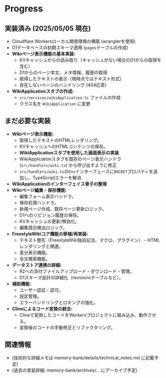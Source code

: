 # **Progress**

## **実装済み (2025/05/05 現在)**
* Cloudflare Workersローカル開発環境の構築 (wranglerを使用)
* D1データベースの初期スキーマ適用 (`pages`テーブルの作成)
* **Wikiページ表示機能の基本実装:**
  * KVキャッシュからの読み取り（キャッシュがない場合のD1からの取得を含む）
  * D1からのページ本文、メタ情報、履歴の取得
  * 取得したテキストの表示（現時点ではテキスト形式）
  * 存在しないページのハンドリング (404応答)
* **WikiApplicationスタブの作成:**
  * `src/services/wikiApplication.ts` ファイルの作成
  * クラス名を `WikiApplication` に変更

## **まだ必要な実装**

* **Wikiページ表示機能:**
  * 取得したテキストのHTMLレンダリング。
  * KVキャッシュへのHTMLコンテンツの保存。
  * **WikiApplicationスタブを使用した画面表示の実装**
  * WikiApplicationスタブを既存のページ表示ハンドラ (`src/handlers/wiki.ts`) から呼び出すように修正
  * `src/handlers/wiki.ts`の`Env`インターフェースに`BUCKET`プロパティを追加し、TypeScriptエラーを解消
* **WikiApplicationのインターフェイス骨子の整理**
* **Wikiページ編集・保存機能:**
  * 編集フォーム表示ハンドラ。
  * 保存処理ハンドラ。
  * 新規ページ作成、既存ページ更新ロジック。
  * D1へのリビジョン履歴の保存。
  * KVキャッシュの更新/無効化。
  * 編集競合検出ロジック。
* **FreestyleWikiコア機能の移植/再実装:**
  * テキスト整形（FreestyleWiki独自記法、マクロ、プラグイン） - HTMLレンダリングと関連。
  * 差分表示機能。
  * 全文検索機能。
* **データストア連携の詳細:**
  * R2への添付ファイルアップロード・ダウンロード・管理。
  * D1スキーマ設計の詳細化（revisionsテーブルなど）。
* **補助機能:**
  * ユーザー認証・認可。
  * 設定管理。
  * エラーハンドリングとロギングの強化。
* **Clineによるコード変換の統合:**
  * Clineで変換したコードをWorkersプロジェクトに組み込み、動作させる。
  * 変換後のコードの手動修正とリファクタリング。

## **関連情報**

* (技術的な詳細メモは memory-bank/details/technical\_notes.md に記載予定)
* (過去の実装詳細: memory-bank/archives/... にアーカイブ予定)
